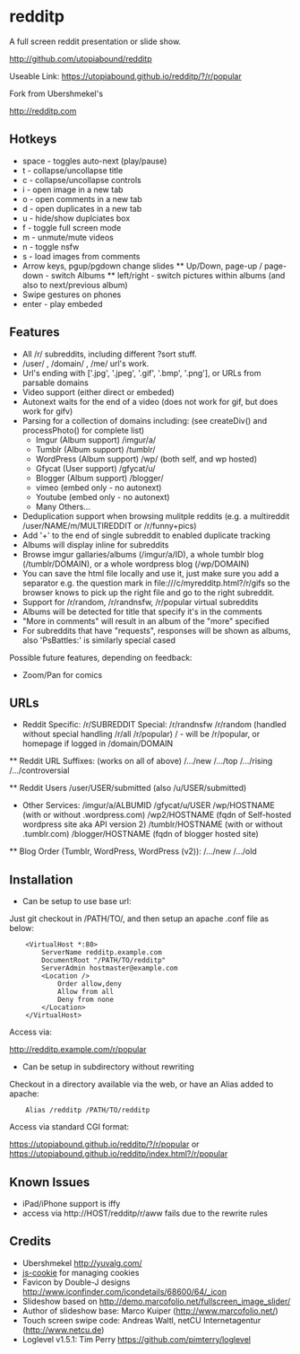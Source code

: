 redditp
=======

A full screen reddit presentation or slide show.

http://github.com/utopiabound/redditp

Useable Link: https://utopiabound.github.io/redditp/?/r/popular

Fork from Ubershmekel's

http://redditp.com

Hotkeys
-------

* space - toggles auto-next (play/pause)
* t - collapse/uncollapse title
* c - collapse/uncollapse controls
* i - open image in a new tab
* o - open comments in a new tab
* d - open duplicates in a new tab
* u - hide/show duplciates box
* f - toggle full screen mode
* m - unmute/mute videos
* n - toggle nsfw
* s - load images from comments
* Arrow keys, pgup/pgdown change slides
** Up/Down, page-up / page-down - switch Albums
** left/right - switch pictures within albums (and also to next/previous album)
* Swipe gestures on phones
* enter - play embeded

Features
--------

* All /r/ subreddits, including different ?sort stuff.
* /user/ , /domain/ , /me/ url's work.
* Url's ending with ['.jpg', '.jpeg', '.gif', '.bmp', '.png'], or URLs from parsable domains
* Video support (either direct or embeded)
* Autonext waits for the end of a video (does not work for gif, but does work for gifv)
* Parsing for a collection of domains including: (see createDiv() and processPhoto() for complete list)
	* Imgur		(Album support) /imgur/a/<ALBUMID>
	* Tumblr	(Album support) /tumblr/<HOSTNAME>
	* WordPress	(Album support) /wp/<HOSTNAME> (both self, and wp hosted)
	* Gfycat	(User support)  /gfycat/u/<USERNAME>
	* Blogger	(Album support) /blogger/<HOSTNAME>
	* vimeo		(embed only - no autonext)
	* Youtube	(embed only - no autonext)
	* Many Others...
* Deduplication support when browsing mulitple reddits (e.g. a multireddit /user/NAME/m/MULTIREDDIT or /r/funny+pics)
* Add '+' to the end of single subreddit to enabled duplicate tracking
* Albums will display inline for subreddits
* Browse imgur gallaries/albums (/imgur/a/ID), a whole tumblr blog (/tumblr/DOMAIN), or a whole wordpress blog (/wp/DOMAIN)
* You can save the html file locally and use it, just make sure you add a separator e.g. the question mark in file:///c/myredditp.html?/r/gifs so the browser knows to pick up the right file and go to the right subreddit.
* Support for /r/random, /r/randnsfw, /r/popular virtual subreddits
* Albums will be detected for title that specify it's in the comments
* "More in comments" will result in an album of the "more" specified
* For subreddits that have "requests", responses will be shown as albums, also 'PsBattles:' is similarly special cased

Possible future features, depending on feedback:
* Zoom/Pan for comics

URLs
----

* Reddit Specific:
/r/SUBREDDIT
Special: /r/randnsfw /r/random (handled without special handling /r/all /r/popular)
/  - will be /r/popular, or homepage if logged in
/domain/DOMAIN

** Reddit URL Suffixes: (works on all of above)
/.../new
/.../top
/.../rising
/.../controversial

** Reddit Users
/user/USER/submitted (also /u/USER/submitted)

* Other Services:
/imgur/a/ALBUMID
/gfycat/u/USER
/wp/HOSTNAME		(with or without .wordpress.com)
/wp2/HOSTNAME		(fqdn of Self-hosted wordpress site aka API version 2)
/tumblr/HOSTNAME	(with or without .tumblr.com)
/blogger/HOSTNAME	(fqdn of blogger hosted site)

** Blog Order (Tumblr, WordPress, WordPress (v2)):
/.../new
/.../old


Installation
------------
* Can be setup to use base url:

Just git checkout in /PATH/TO/, and then setup an apache .conf file as below:

        <VirtualHost *:80>
        	ServerName redditp.example.com
        	DocumentRoot "/PATH/TO/redditp"
        	ServerAdmin hostmaster@example.com
        	<Location />
        		Order allow,deny
        		Allow from all
        		Deny from none
        	</Location>
        </VirtualHost>

Access via:

http://redditp.example.com/r/popular


* Can be setup in subdirectory without rewriting

Checkout in a directory available via the web, or have an Alias added to apache:

        Alias /redditp /PATH/TO/redditp

Access via standard CGI format:

https://utopiabound.github.io/redditp/?/r/popular or
https://utopiabound.github.io/redditp/index.html?/r/popular

Known Issues
------------

* iPad/iPhone support is iffy
* access via http://HOST/redditp/r/aww fails due to the rewrite rules

Credits
----------

* Ubershmekel http://yuvalg.com/
* [js-cookie](https://github.com/js-cookie/js-cookie) for managing cookies
* Favicon by Double-J designs http://www.iconfinder.com/icondetails/68600/64/_icon
* Slideshow based on http://demo.marcofolio.net/fullscreen_image_slider/
* Author of slideshow base: Marco Kuiper (http://www.marcofolio.net/)
* Touch screen swipe code: Andreas Waltl, netCU Internetagentur (http://www.netcu.de)
* Loglevel v1.5.1: Tim Perry https://github.com/pimterry/loglevel
